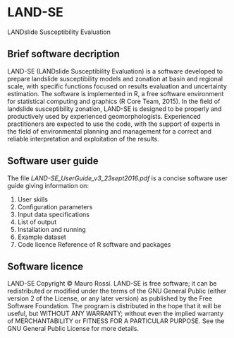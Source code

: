 # LAND-SE
LANDslide Susceptibility Evaluation

## Brief software decription
LAND-SE (LANDslide Susceptibility Evaluation) is a software developed to prepare landslide susceptibility models and zonation at basin and regional scale, with specific functions focused on results evaluation and uncertainty estimation. The software is implemented in R, a free software environment for statistical computing and graphics (R Core Team, 2015). In the field of landslide susceptibility zonation, LAND-SE is designed to be properly and productively used by experienced geomorphologists. Experienced practitioners are expected to use the code, with the support of experts in the field of environmental planning and management for a correct and reliable interpretation and exploitation of the results.

## Software user guide
The file *LAND-SE_UserGuide_v3_23sept2016.pdf* is a concise software user guide giving information on:
1.  User skills
2.  Configuration parameters
3.  Input data specifications
4.  List of output
5.  Installation and running
6.  Example dataset
7.  Code licence
Reference of R software and packages

## Software licence
LAND-SE Copyright © Mauro Rossi. LAND-SE is free software; it can be redistributed or modified under the terms of the GNU General Public (either version 2 of the License, or any later version) as published by the Free Software Foundation. The program is distributed in the hope that it will be useful, but WITHOUT ANY WARRANTY; without even the implied warranty of  MERCHANTABILITY or FITNESS FOR A PARTICULAR PURPOSE. See the GNU General Public License for more details.
